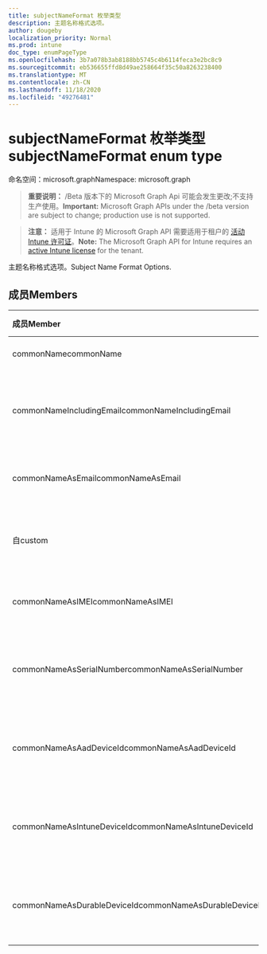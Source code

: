 ```yaml
---
title: subjectNameFormat 枚举类型
description: 主题名称格式选项。
author: dougeby
localization_priority: Normal
ms.prod: intune
doc_type: enumPageType
ms.openlocfilehash: 3b7a078b3ab8188bb5745c4b6114feca3e2bc8c9
ms.sourcegitcommit: eb536655ffd8d49ae258664f35c50a8263238400
ms.translationtype: MT
ms.contentlocale: zh-CN
ms.lasthandoff: 11/18/2020
ms.locfileid: "49276481"
---
```

# <a name="subjectnameformat-enum-type"></a><span data-ttu-id="542a4-103">subjectNameFormat 枚举类型</span><span class="sxs-lookup"><span data-stu-id="542a4-103">subjectNameFormat enum type</span></span>

<span data-ttu-id="542a4-104">命名空间：microsoft.graph</span><span class="sxs-lookup"><span data-stu-id="542a4-104">Namespace: microsoft.graph</span></span>

> <span data-ttu-id="542a4-105">**重要说明：** /Beta 版本下的 Microsoft Graph Api 可能会发生更改;不支持生产使用。</span><span class="sxs-lookup"><span data-stu-id="542a4-105">**Important:** Microsoft Graph APIs under the /beta version are subject to change; production use is not supported.</span></span>

> <span data-ttu-id="542a4-106">**注意：** 适用于 Intune 的 Microsoft Graph API 需要适用于租户的 [活动 Intune 许可证](https://go.microsoft.com/fwlink/?linkid=839381)。</span><span class="sxs-lookup"><span data-stu-id="542a4-106">**Note:** The Microsoft Graph API for Intune requires an [active Intune license](https://go.microsoft.com/fwlink/?linkid=839381) for the tenant.</span></span>

<span data-ttu-id="542a4-107">主题名称格式选项。</span><span class="sxs-lookup"><span data-stu-id="542a4-107">Subject Name Format Options.</span></span>

## <a name="members"></a><span data-ttu-id="542a4-108">成员</span><span class="sxs-lookup"><span data-stu-id="542a4-108">Members</span></span>
|<span data-ttu-id="542a4-109">成员</span><span class="sxs-lookup"><span data-stu-id="542a4-109">Member</span></span>|<span data-ttu-id="542a4-110">值</span><span class="sxs-lookup"><span data-stu-id="542a4-110">Value</span></span>|<span data-ttu-id="542a4-111">说明</span><span class="sxs-lookup"><span data-stu-id="542a4-111">Description</span></span>|
|:---|:---|:---|
|<span data-ttu-id="542a4-112">commonName</span><span class="sxs-lookup"><span data-stu-id="542a4-112">commonName</span></span>|<span data-ttu-id="542a4-113">0</span><span class="sxs-lookup"><span data-stu-id="542a4-113">0</span></span>|<span data-ttu-id="542a4-114">公用名。</span><span class="sxs-lookup"><span data-stu-id="542a4-114">Common name.</span></span>|
|<span data-ttu-id="542a4-115">commonNameIncludingEmail</span><span class="sxs-lookup"><span data-stu-id="542a4-115">commonNameIncludingEmail</span></span>|<span data-ttu-id="542a4-116">1</span><span class="sxs-lookup"><span data-stu-id="542a4-116">1</span></span>|<span data-ttu-id="542a4-117">公用名称，包括电子邮件。</span><span class="sxs-lookup"><span data-stu-id="542a4-117">Common Name Including Email.</span></span>|
|<span data-ttu-id="542a4-118">commonNameAsEmail</span><span class="sxs-lookup"><span data-stu-id="542a4-118">commonNameAsEmail</span></span>|<span data-ttu-id="542a4-119">双面</span><span class="sxs-lookup"><span data-stu-id="542a4-119">2</span></span>|<span data-ttu-id="542a4-120">电子邮件的常见名称。</span><span class="sxs-lookup"><span data-stu-id="542a4-120">Common Name As Email.</span></span>|
|<span data-ttu-id="542a4-121">自</span><span class="sxs-lookup"><span data-stu-id="542a4-121">custom</span></span>|<span data-ttu-id="542a4-122">第三章</span><span class="sxs-lookup"><span data-stu-id="542a4-122">3</span></span>|<span data-ttu-id="542a4-123">自定义主题名称格式。</span><span class="sxs-lookup"><span data-stu-id="542a4-123">Custom subject name format.</span></span>|
|<span data-ttu-id="542a4-124">commonNameAsIMEI</span><span class="sxs-lookup"><span data-stu-id="542a4-124">commonNameAsIMEI</span></span>|<span data-ttu-id="542a4-125">5 </span><span class="sxs-lookup"><span data-stu-id="542a4-125">5</span></span>|<span data-ttu-id="542a4-126">作为 IMEI 的常用名称。</span><span class="sxs-lookup"><span data-stu-id="542a4-126">Common Name As IMEI.</span></span>|
|<span data-ttu-id="542a4-127">commonNameAsSerialNumber</span><span class="sxs-lookup"><span data-stu-id="542a4-127">commonNameAsSerialNumber</span></span>|<span data-ttu-id="542a4-128">6 </span><span class="sxs-lookup"><span data-stu-id="542a4-128">6</span></span>|<span data-ttu-id="542a4-129">作为序列号的常用名称。</span><span class="sxs-lookup"><span data-stu-id="542a4-129">Common Name As Serial Number.</span></span>|
|<span data-ttu-id="542a4-130">commonNameAsAadDeviceId</span><span class="sxs-lookup"><span data-stu-id="542a4-130">commonNameAsAadDeviceId</span></span>|<span data-ttu-id="542a4-131">7 </span><span class="sxs-lookup"><span data-stu-id="542a4-131">7</span></span>|<span data-ttu-id="542a4-132">作为序列号的常用名称。</span><span class="sxs-lookup"><span data-stu-id="542a4-132">Common Name As Serial Number.</span></span>|
|<span data-ttu-id="542a4-133">commonNameAsIntuneDeviceId</span><span class="sxs-lookup"><span data-stu-id="542a4-133">commonNameAsIntuneDeviceId</span></span>|<span data-ttu-id="542a4-134">8 </span><span class="sxs-lookup"><span data-stu-id="542a4-134">8</span></span>|<span data-ttu-id="542a4-135">作为序列号的常用名称。</span><span class="sxs-lookup"><span data-stu-id="542a4-135">Common Name As Serial Number.</span></span>|
|<span data-ttu-id="542a4-136">commonNameAsDurableDeviceId</span><span class="sxs-lookup"><span data-stu-id="542a4-136">commonNameAsDurableDeviceId</span></span>|<span data-ttu-id="542a4-137">9 </span><span class="sxs-lookup"><span data-stu-id="542a4-137">9</span></span>|<span data-ttu-id="542a4-138">作为序列号的常用名称。</span><span class="sxs-lookup"><span data-stu-id="542a4-138">Common Name As Serial Number.</span></span>|




